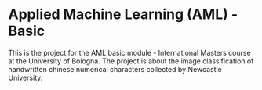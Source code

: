 # Applied Machine Learning (AML) - Basic

This is the project for the AML basic module - International Masters course at the University of Bologna. The project is about the image classification of handwritten chinese numerical characters collected by Newcastle University. 

